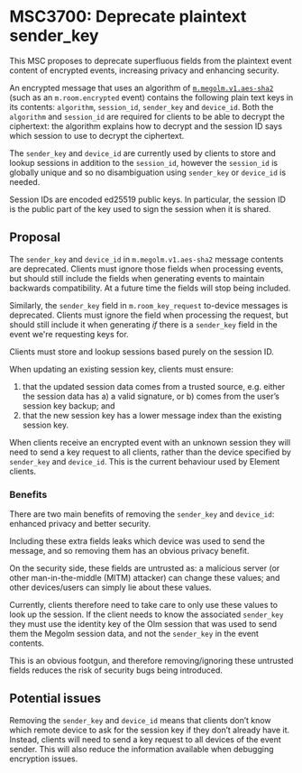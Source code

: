 # MSC3700: Deprecate plaintext sender_key

This MSC proposes to deprecate superfluous fields from the plaintext event
content of encrypted events, increasing privacy and enhancing security.

An encrypted message that uses an algorithm of
[`m.megolm.v1.aes-sha2`](https://spec.matrix.org/v1.2/client-server-api/#mmegolmv1aes-sha2)
(such as an `m.room.encrypted` event) contains the following plain text keys in
its contents: `algorithm`, `session_id`, `sender_key` and `device_id`. Both the
`algorithm` and `session_id` are required for clients to be able to decrypt the
ciphertext: the algorithm explains how to decrypt and the session ID says which
session to use to decrypt the ciphertext.

The `sender_key` and `device_id` are currently used by clients to store and
lookup sessions in addition to the `session_id`, however the `session_id` is
globally unique and so no disambiguation using `sender_key` or `device_id` is
needed.

Session IDs are encoded ed25519 public keys. In particular, the session ID is
the public part of the key used to sign the session when it is shared.

## Proposal

The `sender_key` and `device_id` in `m.megolm.v1.aes-sha2` message contents are
deprecated. Clients must ignore those fields when processing events, but should
still include the fields when generating events to maintain backwards
compatibility. At a future time the fields will stop being included.

Similarly, the `sender_key` field in `m.room_key_request` to-device messages is
deprecated. Clients must ignore the field when processing the request, but
should still include it when generating *if* there is a `sender_key` field in
the event we're requesting keys for.

Clients must store and lookup sessions based purely on the session ID.

When updating an existing session key, clients must ensure:
1. that the updated session data comes from a trusted source, e.g. either the
   session data has a) a valid signature, or b) comes from the user’s session
   key backup; and
2. that the new session key has a lower message index than the existing session
   key.

When clients receive an encrypted event with an unknown session they will need
to send a key request to all clients, rather than the device specified by
`sender_key` and `device_id`. This is the current behaviour used by Element
clients.

### Benefits

There are two main benefits of removing the `sender_key` and `device_id`:
enhanced privacy and better security.

Including these extra fields leaks which device was used to send the message,
and so removing them has an obvious privacy benefit.

On the security side, these fields are untrusted as: a malicious server (or
other man-in-the-middle (MITM) attacker) can change these values; and other
devices/users can simply lie about these values.

Currently, clients therefore need to take care to only use these values to look
up the session. If the client needs to know the associated `sender_key` they
must use the identity key of the Olm session that was used to send them the
Megolm session data, and not the `sender_key` in the event contents.

This is an obvious footgun, and therefore removing/ignoring these untrusted
fields reduces the risk of security bugs being introduced.

## Potential issues
Removing the `sender_key` and `device_id` means that clients don’t know which
remote device to ask for the session key if they don’t already have it. Instead,
clients will need to send a key request to all devices of the event sender. This
will also reduce the information available when debugging encryption issues.
